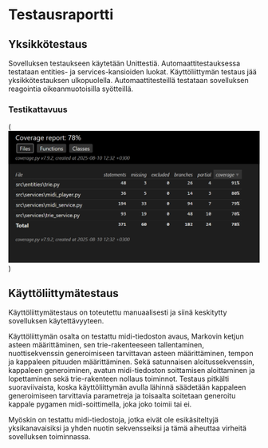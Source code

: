 # Testausraportti

## Yksikkötestaus
Sovelluksen testaukseen käytetään Unittestiä. Automaattitestauksessa testataan entities- ja services-kansioiden luokat. Käyttöliittymän testaus jää yksikkötestauksen ulkopuolella. Automaattitesteillä testataan sovelluksen reagointia oikeanmuotoisilla syötteillä.

### Testikattavuus
(![Testikattavuuden tilanne 10.8.2025](image-1.png))

## Käyttöliittymätestaus
Käyttöliittymätestaus on toteutettu manuaalisesti ja siinä keskitytty sovelluksen käytettävyyteen.

Käyttöliittymän osalta on testattu midi-tiedoston avaus, Markovin ketjun asteen määrittäminen, sen trie-rakenteeseen tallentaminen, nuottisekvenssin generoimiseen tarvittavan asteen määrittäminen, tempon ja kappaleen pituuden määrittäminen. Sekä satunnaisen aloitussekvenssin, kappaleen generoiminen, avatun midi-tiedoston soittamisen aloittaminen ja lopettaminen sekä trie-rakenteen nollaus toiminnot. Testaus pitkälti suoraviivaista, koska käyttöliittymän avulla lähinnä säädetään kappaleen generoimiseen tarvittavia parametreja ja toisaalta soitetaan generoitu kappale pygamen midi-soittimella, joka joko toimii tai ei.

Myöskin on testattu midi-tiedostoja, jotka eivät ole esikäsiteltyjä yksikanavaisiksi ja yhden nuotin sekvensseiksi ja tämä aiheuttaa virheitä sovelluksen toiminnassa.
